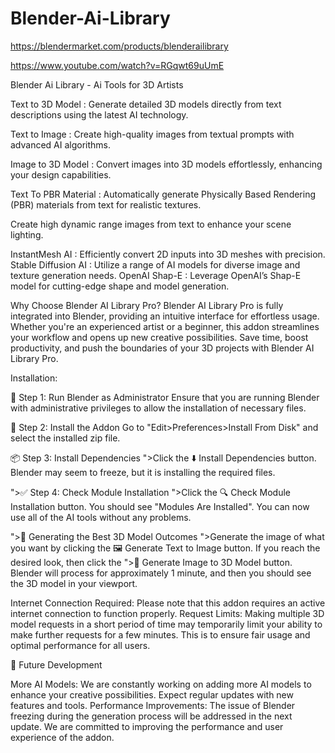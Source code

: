 # Blender-Ai-Library

https://blendermarket.com/products/blenderailibrary

https://www.youtube.com/watch?v=RGqwt69uUmE

Blender Ai Library - Ai Tools for 3D Artists

Text to 3D Model : Generate detailed 3D models directly from text descriptions using the latest AI technology.

Text to Image : Create high-quality images from textual prompts with advanced AI algorithms.

Image to 3D Model : Convert images into 3D models effortlessly, enhancing your design capabilities.

Text To PBR Material : Automatically generate Physically Based Rendering (PBR) materials from text for realistic textures.

Create high dynamic range images from text to enhance your scene lighting.

InstantMesh AI : Efficiently convert 2D inputs into 3D meshes with precision.
Stable Diffusion AI : Utilize a range of AI models for diverse image and texture generation needs.
OpenAI Shap-E : Leverage OpenAI’s Shap-E model for cutting-edge shape and model generation.

Why Choose Blender AI Library Pro?
Blender AI Library Pro is fully integrated into Blender, providing an intuitive interface for effortless usage. Whether you're an experienced artist or a beginner, 
this addon streamlines your workflow and opens up new creative possibilities. Save time, boost productivity, and push the boundaries of your 3D projects with Blender AI Library Pro.

Installation: 

🔧 Step 1: Run Blender as Administrator
Ensure that you are running Blender with administrative privileges to allow the installation of necessary files.

📁 Step 2: Install the Addon
Go to "Edit>Preferences>Install From Disk" and select the installed zip file.

📦 Step 3: Install Dependencies
">Click the ⬇️ Install Dependencies button. Blender may seem to freeze, but it is installing the required files.

">✅ Step 4: Check Module Installation
">Click the 🔍 Check Module Installation button. You should see "Modules Are Installed". You can now use all of the AI tools without any problems.

">🎨 Generating the Best 3D Model Outcomes
">Generate the image of what you want by clicking the 🖼️ Generate Text to Image button. If you reach the desired look, then click the 
">🔄 Generate Image to 3D Model button. Blender will process for approximately 1 minute, and then you should see the 3D model in your viewport.

Internet Connection Required: Please note that this addon requires an active internet connection to function properly.
Request Limits: Making multiple 3D model requests in a short period of time may temporarily limit your ability to make further requests for a few minutes. This is to ensure fair usage and optimal performance for all users.

🚀 Future Development

More AI Models: We are constantly working on adding more AI models to enhance your creative possibilities. Expect regular updates with new features and tools.
Performance Improvements: The issue of Blender freezing during the generation process will be addressed in the next update. We are committed to improving the performance and user experience of the addon.
